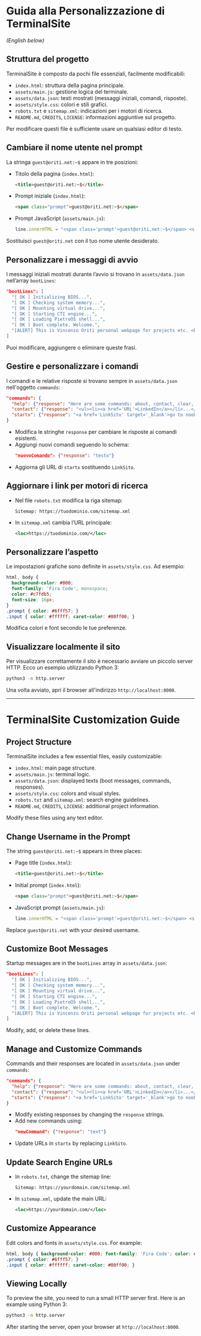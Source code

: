 # Guida alla Personalizzazione di TerminalSite

*(English below)*

## Struttura del progetto

TerminalSite è composto da pochi file essenziali, facilmente modificabili:

- `index.html`: struttura della pagina principale.
- `assets/main.js`: gestione logica del terminale.
- `assets/data.json`: testi mostrati (messaggi iniziali, comandi, risposte).
- `assets/style.css`: colori e stili grafici.
- `robots.txt` e `sitemap.xml`: indicazioni per i motori di ricerca.
- `README.md`, `CREDITS`, `LICENSE`: informazioni aggiuntive sul progetto.

Per modificare questi file è sufficiente usare un qualsiasi editor di testo.

## Cambiare il nome utente nel prompt

La stringa `guest@oriti.net:~$` appare in tre posizioni:

- Titolo della pagina (`index.html`):

  ```html
  <title>guest@oriti.net:~$</title>
  ```

- Prompt iniziale (`index.html`):

  ```html
  <span class="prompt">guest@oriti.net:~$</span>
  ```

- Prompt JavaScript (`assets/main.js`):

  ```javascript
  line.innerHTML = "<span class='prompt'>guest@oriti.net:~$</span> <span class='typed'>" + command + "</span>";
  ```

Sostituisci `guest@oriti.net` con il tuo nome utente desiderato.

## Personalizzare i messaggi di avvio

I messaggi iniziali mostrati durante l’avvio si trovano in `assets/data.json` nell’array `bootLines`:

```json
"bootLines": [
  "[ OK ] Initializing BIOS...",
  "[ OK ] Checking system memory...",
  "[ OK ] Mounting virtual drive...",
  "[ OK ] Starting CTI engine...",
  "[ OK ] Loading PietroOS shell...",
  "[ OK ] Boot complete. Welcome.",
  "[ALERT] This is Vincenzo Oriti personal webpage for projects etc. <br> If you’ve left your hacker hat at home or just want to set your adventure level to 'easy', just type <b>startx</b> to load a normal website. Alas, just so you know, not all content will be available in noob-mode"
]
```

Puoi modificare, aggiungere o eliminare queste frasi.

## Gestire e personalizzare i comandi

I comandi e le relative risposte si trovano sempre in `assets/data.json` nell'oggetto `commands`:

```json
"commands": {
  "help": {"response": "Here are some commands: about, contact, clear, startx"},
  "contact": {"response": "<ul><li><a href='URL'>LinkedIn</a></li>...</ul>"},
  "startx": {"response": "<a href='LinkSito' target='_blank'>go to noob mode</a>"}
}
```

- Modifica le stringhe `response` per cambiare le risposte ai comandi esistenti.
- Aggiungi nuovi comandi seguendo lo schema:
  ```json
  "nuovoComando": {"response": "testo"}
  ```
- Aggiorna gli URL di `startx` sostituendo `LinkSito`.

## Aggiornare i link per motori di ricerca

- Nel file `robots.txt` modifica la riga sitemap:

  ```
  Sitemap: https://tuodominio.com/sitemap.xml
  ```

- In `sitemap.xml` cambia l’URL principale:

  ```xml
  <loc>https://tuodominio.com/</loc>
  ```

## Personalizzare l’aspetto

Le impostazioni grafiche sono definite in `assets/style.css`. Ad esempio:

```css
html, body {
  background-color: #000;
  font-family: 'Fira Code', monospace;
  color: #c7fdb5;
  font-size: 16px;
}
.prompt { color: #6fff57; }
.input { color: #ffffff; caret-color: #00ff00; }
```

Modifica colori e font secondo le tue preferenze.

## Visualizzare localmente il sito

Per visualizzare correttamente il sito è necessario avviare un piccolo server HTTP.
Ecco un esempio utilizzando Python 3:

```bash
python3 -m http.server
```

Una volta avviato, apri il browser all'indirizzo `http://localhost:8000`.

---

# TerminalSite Customization Guide

## Project Structure

TerminalSite includes a few essential files, easily customizable:

- `index.html`: main page structure.
- `assets/main.js`: terminal logic.
- `assets/data.json`: displayed texts (boot messages, commands, responses).
- `assets/style.css`: colors and visual styles.
- `robots.txt` and `sitemap.xml`: search engine guidelines.
- `README.md`, `CREDITS`, `LICENSE`: additional project information.

Modify these files using any text editor.

## Change Username in the Prompt

The string `guest@oriti.net:~$` appears in three places:

- Page title (`index.html`):

  ```html
  <title>guest@oriti.net:~$</title>
  ```

- Initial prompt (`index.html`):

  ```html
  <span class="prompt">guest@oriti.net:~$</span>
  ```

- JavaScript prompt (`assets/main.js`):

  ```javascript
  line.innerHTML = "<span class='prompt'>guest@oriti.net:~$</span> <span class='typed'>" + command + "</span>";
  ```

Replace `guest@oriti.net` with your desired username.

## Customize Boot Messages

Startup messages are in the `bootLines` array in `assets/data.json`:

```json
"bootLines": [
  "[ OK ] Initializing BIOS...",
  "[ OK ] Checking system memory...",
  "[ OK ] Mounting virtual drive...",
  "[ OK ] Starting CTI engine...",
  "[ OK ] Loading PietroOS shell...",
  "[ OK ] Boot complete. Welcome.",
  "[ALERT] This is Vincenzo Oriti personal webpage for projects etc. <br> If you’ve left your hacker hat at home or just want to set your adventure level to 'easy', just type <b>startx</b> to load a normal website. Alas, just so you know, not all content will be available in noob-mode"
]
```

Modify, add, or delete these lines.

## Manage and Customize Commands

Commands and their responses are located in `assets/data.json` under `commands`:

```json
"commands": {
  "help": {"response": "Here are some commands: about, contact, clear, startx"},
  "contact": {"response": "<ul><li><a href='URL'>LinkedIn</a></li>...</ul>"},
  "startx": {"response": "<a href='LinkSito' target='_blank'>go to noob mode</a>"}
}
```

- Modify existing responses by changing the `response` strings.
- Add new commands using:
  ```json
  "newCommand": {"response": "text"}
  ```
- Update URLs in `startx` by replacing `LinkSito`.

## Update Search Engine URLs

- In `robots.txt`, change the sitemap line:

  ```
  Sitemap: https://yourdomain.com/sitemap.xml
  ```

- In `sitemap.xml`, update the main URL:

  ```xml
  <loc>https://yourdomain.com/</loc>
  ```

## Customize Appearance

Edit colors and fonts in `assets/style.css`. For example:

```css
html, body { background-color: #000; font-family: 'Fira Code'; color: #c7fdb5; }
.prompt { color: #6fff57; }
.input { color: #ffffff; caret-color: #00ff00; }
```

## Viewing Locally

To preview the site, you need to run a small HTTP server first.
Here is an example using Python 3:

```bash
python3 -m http.server
```

After starting the server, open your browser at `http://localhost:8000`.
